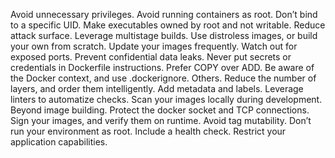Avoid unnecessary privileges.
Avoid running containers as root.
Don’t bind to a specific UID.
Make executables owned by root and not writable.
Reduce attack surface.
Leverage multistage builds.
Use distroless images, or build your own from scratch.
Update your images frequently.
Watch out for exposed ports.
Prevent confidential data leaks.
Never put secrets or credentials in Dockerfile instructions.
Prefer COPY over ADD.
Be aware of the Docker context, and use .dockerignore.
Others.
Reduce the number of layers, and order them intelligently.
Add metadata and labels.
Leverage linters to automatize checks.
Scan your images locally during development.
Beyond image building.
Protect the docker socket and TCP connections.
Sign your images, and verify them on runtime.
Avoid tag mutability.
Don’t run your environment as root.
Include a health check.
Restrict your application capabilities.